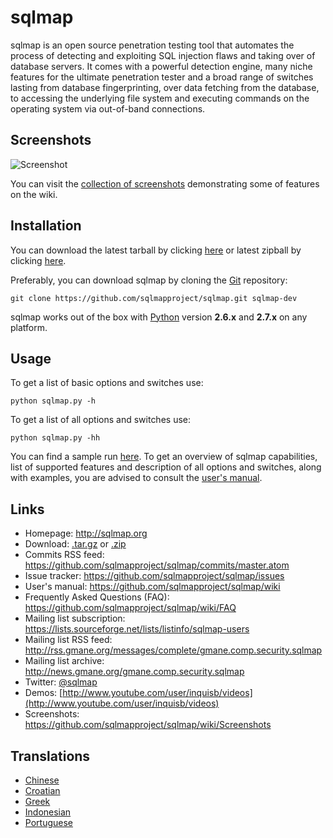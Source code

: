 sqlmap
==


sqlmap is an open source penetration testing tool that automates the process of detecting and exploiting SQL injection flaws and taking over of database servers. It comes with a powerful detection engine, many niche features for the ultimate penetration tester and a broad range of switches lasting from database fingerprinting, over data fetching from the database, to accessing the underlying file system and executing commands on the operating system via out-of-band connections.

Screenshots
----

![Screenshot](https://raw.github.com/wiki/sqlmapproject/sqlmap/images/sqlmap_screenshot.png)

You can visit the [collection of screenshots](https://github.com/sqlmapproject/sqlmap/wiki/Screenshots) demonstrating some of features on the wiki.

Installation
----

You can download the latest tarball by clicking [here](https://github.com/sqlmapproject/sqlmap/tarball/master) or latest zipball by clicking  [here](https://github.com/sqlmapproject/sqlmap/zipball/master).

Preferably, you can download sqlmap by cloning the [Git](https://github.com/sqlmapproject/sqlmap) repository:

    git clone https://github.com/sqlmapproject/sqlmap.git sqlmap-dev

sqlmap works out of the box with [Python](http://www.python.org/download/) version **2.6.x** and **2.7.x** on any platform.

Usage
----

To get a list of basic options and switches use:

    python sqlmap.py -h

To get a list of all options and switches use:

    python sqlmap.py -hh

You can find a sample run [here](https://gist.github.com/stamparm/5335217).
To get an overview of sqlmap capabilities, list of supported features and description of all options and switches, along with examples, you are advised to consult the [user's manual](https://github.com/sqlmapproject/sqlmap/wiki).

Links
----

* Homepage: http://sqlmap.org
* Download: [.tar.gz](https://github.com/sqlmapproject/sqlmap/tarball/master) or [.zip](https://github.com/sqlmapproject/sqlmap/zipball/master)
* Commits RSS feed: https://github.com/sqlmapproject/sqlmap/commits/master.atom
* Issue tracker: https://github.com/sqlmapproject/sqlmap/issues
* User's manual: https://github.com/sqlmapproject/sqlmap/wiki
* Frequently Asked Questions (FAQ): https://github.com/sqlmapproject/sqlmap/wiki/FAQ
* Mailing list subscription: https://lists.sourceforge.net/lists/listinfo/sqlmap-users
* Mailing list RSS feed: http://rss.gmane.org/messages/complete/gmane.comp.security.sqlmap
* Mailing list archive: http://news.gmane.org/gmane.comp.security.sqlmap
* Twitter: [@sqlmap](https://twitter.com/sqlmap)
* Demos: [http://www.youtube.com/user/inquisb/videos](http://www.youtube.com/user/inquisb/videos)
* Screenshots: https://github.com/sqlmapproject/sqlmap/wiki/Screenshots

Translations
----

* [Chinese](https://github.com/sqlmapproject/sqlmap/blob/master/doc/translations/README-zh-CN.md)
* [Croatian](https://github.com/sqlmapproject/sqlmap/blob/master/doc/translations/README-hr-HR.md)
* [Greek](https://github.com/sqlmapproject/sqlmap/blob/master/doc/translations/README-gr-GR.md)
* [Indonesian](https://github.com/sqlmapproject/sqlmap/blob/master/doc/translations/README-id-ID.md)
* [Portuguese](https://github.com/sqlmapproject/sqlmap/blob/master/doc/translations/README-pt-BR.md)
